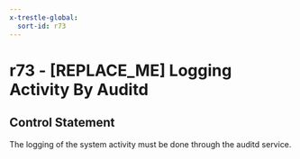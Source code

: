 ```yaml
---
x-trestle-global:
  sort-id: r73
---
```


# r73 - \[REPLACE_ME\] Logging Activity By Auditd

## Control Statement

The logging of the system activity must be done through the auditd service.
